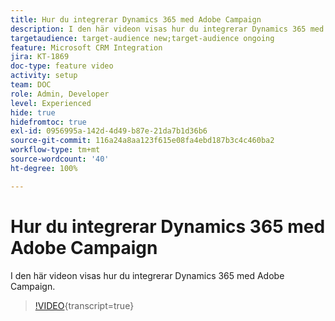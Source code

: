 ```yaml
---
title: Hur du integrerar Dynamics 365 med Adobe Campaign
description: I den här videon visas hur du integrerar Dynamics 365 med Adobe Campaign.
targetaudience: target-audience new;target-audience ongoing
feature: Microsoft CRM Integration
jira: KT-1869
doc-type: feature video
activity: setup
team: DOC
role: Admin, Developer
level: Experienced
hide: true
hidefromtoc: true
exl-id: 0956995a-142d-4d49-b87e-21da7b1d36b6
source-git-commit: 116a24a8aa123f615e08fa4ebd187b3c4c460ba2
workflow-type: tm+mt
source-wordcount: '40'
ht-degree: 100%

---
```


# Hur du integrerar Dynamics 365 med Adobe Campaign

I den här videon visas hur du integrerar Dynamics 365 med Adobe Campaign.

>[!VIDEO](https://video.tv.adobe.com/v/23837?quality=12&learn=on){transcript=true}
